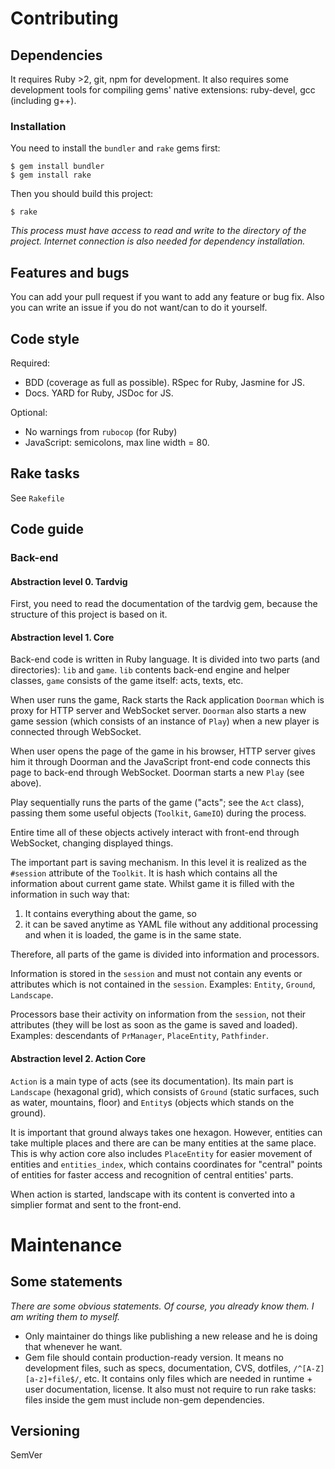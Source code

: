 # Contributing
## Dependencies
It requires Ruby >2, git, npm for development. It also requires some
development tools for compiling gems' native extensions: ruby-devel,
gcc (including g++).

### Installation
You need to install the `bundler` and `rake` gems first:

    $ gem install bundler
    $ gem install rake

Then you should build this project:

    $ rake

*This process must have access to read and write to the directory of the
project. Internet connection is also needed for dependency installation.*

## Features and bugs
You can add your pull request if you want to add any feature or bug fix. Also
you can write an issue if you do not want/can to do it yourself.

## Code style
Required:
- BDD (coverage as full as possible). RSpec for Ruby, Jasmine for JS.
- Docs. YARD for Ruby, JSDoc for JS.

Optional:
- No warnings from `rubocop` (for Ruby)
- JavaScript: semicolons, max line width = 80.

## Rake tasks
See `Rakefile`

## Code guide
### Back-end
#### Abstraction level 0. Tardvig

First, you need to read the documentation of the tardvig gem, because the
structure of this project is based on it.

#### Abstraction level 1. Core
Back-end code is written in Ruby language. It is divided into two parts (and
directories): `lib` and `game`. `lib` contents back-end engine and helper
classes, `game` consists of the game itself: acts, texts, etc.

When user runs the game, Rack starts the Rack application `Doorman` which is
proxy for HTTP server and WebSocket server. `Doorman` also starts a new game
session (which consists of an instance of `Play`) when a new player is connected
through WebSocket.

When user opens the page of the game in his browser, HTTP server gives him it
through Doorman and the JavaScript front-end code connects this page to back-end
through WebSocket. Doorman starts a new `Play` (see above).

Play sequentially runs the parts of the game ("acts"; see the `Act` class),
passing them some useful objects (`Toolkit`, `GameIO`) during the process.

Entire time all of these objects actively interact with front-end through
WebSocket, changing displayed things.

The important part is saving mechanism. In this level it is realized as
the `#session` attribute of the `Toolkit`. It is hash which contains all the
information about current game state. Whilst game it is filled with the
information in such way that:

1. It contains everything about the game, so
2. it can be saved anytime as YAML file without any additional processing and
  when it is loaded, the game is in the same state.

Therefore, all parts of the game is divided into information and processors.

Information is stored in the `session` and must not contain any events or
attributes which is not contained in the `session`. Examples: `Entity`,
`Ground`, `Landscape`.

Processors base their activity on information from the `session`, not their
attributes (they will be lost as soon as the game is saved and loaded).
Examples: descendants of `PrManager`, `PlaceEntity`, `Pathfinder`.

#### Abstraction level 2. Action Core
`Action` is a main type of acts (see its documentation).
Its main part is `Landscape` (hexagonal grid), which consists of `Ground`
(static surfaces, such as water, mountains, floor) and `Entity`s (objects
which stands on the ground).

It is important that ground always takes one hexagon. However, entities can
take multiple places and there are can be many entities at the same place.
This is why action core also includes `PlaceEntity` for easier movement
of entities and `entities_index`, which contains coordinates for
"central" points of entities for faster access and recognition of
central entities' parts.

When action is started, landscape with its content is converted into
a simplier format and sent to the front-end.

# Maintenance
## Some statements
*There are some obvious statements. Of course, you already know them.
I am writing them to myself.*
* Only maintainer do things like publishing a new release and he is doing that
whenever he want.
* Gem file should contain production-ready version. It means no development
files, such as specs, documentation, CVS, dotfiles, `/^[A-Z][a-z]+file$/`, etc.
It contains only files which are needed in runtime + user documentation,
license.
It also must not require to run rake tasks: files inside the gem must include
non-gem dependencies.

## Versioning
SemVer
